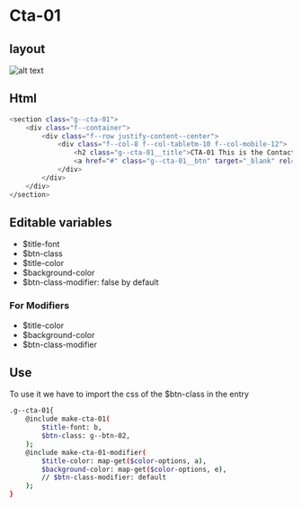 # Cta-01

## layout

![alt text][cta-01]

[cta-01]: /src/img/global-components/cta/g--cta-01.jpg

## Html

```sh
<section class="g--cta-01">
    <div class="f--container">
        <div class="f--row justify-content--center">
            <div class="f--col-8 f--col-tabletm-10 f--col-mobile-12">
                <h2 class="g--cta-01__title">CTA-01 This is the Contact call to action</h2>
                <a href="#" class="g--cta-01__btn" target="_blank" rel="noopener noreferrer">Contact Us</a>
            </div>
        </div>
    </div>
</section>
```

## Editable variables

- $title-font
- $btn-class
- $title-color
- $background-color
- $btn-class-modifier: false by default

### For Modifiers

- $title-color
- $background-color
- $btn-class-modifier

## Use
To use it we have to import the css of the $btn-class in the entry

```sh
.g--cta-01{
    @include make-cta-01(
        $title-font: b,
        $btn-class: g--btn-02,
    );
    @include make-cta-01-modifier(
        $title-color: map-get($color-options, a),
        $background-color: map-get($color-options, e),
        // $btn-class-modifier: default
    );
}
```